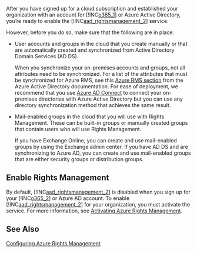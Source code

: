 After you have signed up for a cloud subscription and established your organization with an account for [!INC[o365_1](../Token/o365_1_md.md)] or Azure Active Directory, you’re ready to enable the [!INC[aad_rightsmanagement_2](../Token/aad_rightsmanagement_2_md.md)] service.

However, before you do so, make sure that the following are in place:

- User accounts and groups in the cloud that you create manually or that are automatically created and synchronized from Active Directory Domain Services (AD DS).

   When you synchronize your on-premises accounts and groups, not all attributes need to be synchronized. For a list of the attributes that must be synchronized for Azure RMS, see this [Azure RMS section](https://azure.microsoft.com/documentation/articles/active-directory-aadconnectsync-attributes-synchronized/#azure-rms) from the Azure Active Directory documentation. For ease of deployment, we recommend that you use [Azure AD Connect](http://azure.microsoft.com/documentation/articles/active-directory-aadconnect/) to connect your on-premises directories with Azure Active Directory but you can use any directory synchronization method that achieves the same result.

- Mail-enabled groups in the cloud that you will use with Rights Management. These can be built-in groups or manually created groups that contain users who will use Rights Management.

   If you have Exchange Online, you can create and use mail-enabled groups by using the Exchange admin center. If you have AD DS and are synchronizing to Azure AD, you can create and use mail-enabled groups that are either security groups or distribution groups.

## Enable Rights Management
By default, [!INC[aad_rightsmanagement_2](../Token/aad_rightsmanagement_2_md.md)] is disabled when you sign up for your [!INC[o365_2](../Token/o365_2_md.md)] or Azure AD account. To enable [!INC[aad_rightsmanagement_2](../Token/aad_rightsmanagement_2_md.md)] for your organization, you must activate the service. For more information, see [Activating Azure Rights Management](../Topic/Activating_Azure_Rights_Management.md).

## See Also
[Configuring Azure Rights Management](../Topic/Configuring_Azure_Rights_Management.md)

